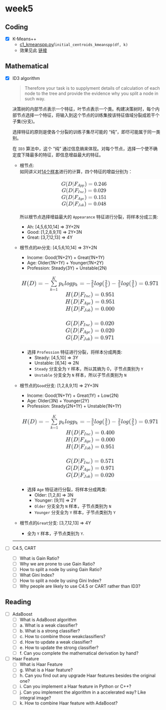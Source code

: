 # week5

## Coding

- [x] K-Means++
  - [c1_kmeanspp.py](c1_kmeanspp.py)/`initial_centroids_kmeanspp(df, k)`
  - 效果见此 [链接](./KMeansResult.md)

## Mathematical

- [x] ID3 algorithm
  > Therefore your task is to supplyment details of calculation of each node to the tree and provide the evidence why you split a node in such way.  
  
  决策树的内部节点表示一个特征，叶节点表示一个类。构建决策树时，每个内部节点选择一个特征，将输入到这个节点的训练集按该特征值域分裂成若干个子集(分支)。

  选择特征的原则是使各个分裂的训练子集尽可能的 “纯”，即尽可能属于同一类别。

  在 `ID3` 算法中，这个 “纯” 通过信息熵来体现。对每个节点，选择一个使不确定度下降最多的特征，即信息增益最大的特征。

  - 根节点:  
    如同讲义对[14个样本](./data/m1_input.jpg)进行的计算，四个特征的增益分别为：  
    <!-- $$\begin{matrix}
      G(D \vert F_{App})=0.246 \\
      G(D \vert F_{Inc})=0.029 \\
      G(D \vert F_{Age})=0.151 \\
      G(D \vert F_{Job})=0.048 \\
    \end{matrix}$$ -->
    ![m1_root](data/m1_root.jpg)
  
    所以根节点选择增益最大的 `Appearance` 特征进行分裂，将样本分成三类:
    - Ah: [4,5,6,10,14] => 3Y+2N
    - Good: [1,2,8,9,11] => 2Y+3N
    - Great: [3,7,12,13] => 4Y
  - 根节点的`Ah`分支: [4,5,6,10,14] => 3Y+2N
    - Income: Good(1N+2Y) + Great(1N+1Y)
    - Age: Older(1N+1Y) + Younger(1N+2Y)
    - Profession: Steady(3Y) + Unstable(2N)
    <!-- $$\begin{matrix}
      H(D)=-\sum\limits_{k=1}^K{p_klog p_k} = -\frac{2}{5}log(\frac{2}{5})-\frac{3}{5}log(\frac{3}{5})=0.971\\
      H(D \vert F_{Inc}) = 0.951\\
      H(D \vert F_{Age}) = 0.951\\
      H(D \vert F_{Job}) = 0.000\\\\
      G(D \vert F_{Inc}) = 0.020\\
      G(D \vert F_{Age}) = 0.020\\
      G(D \vert F_{Job}) = 0.971\\
    \end{matrix}$$ -->
    ![m1_branch_Ah](data/m1_branch_Ah.jpg)
    - 选择 `Profession` 特征进行分裂，将样本分成两类:
      - Steady: [4,5,10] => 3Y
      - Unstable: [6,14] => 2N
      - `Steady` 分支全为 `Y` 样本，所以其熵为 0，子节点类别为 `Y`
      - `Unstable` 分支全为 `N` 样本，所以子节点类别为 `N`
  - 根节点的`Good`分支: [1,2,8,9,11] => 2Y+3N
    - Income: Good(1N+1Y) + Great(1Y) + Low(2N)
    - Age: Older(3N) + Younger(2Y)
    - Profession: Steady(2N+1Y) + Unstable(1N+1Y)
    <!-- $$\begin{matrix}
      H(D)=-\sum\limits_{k=1}^K{p_klog p_k} = -\frac{3}{5}log(\frac{3}{5})-\frac{2}{5}log(\frac{2}{5})=0.971\\
      H(D \vert F_{Inc}) = 0.400\\
      H(D \vert F_{Age}) = 0.000\\
      H(D \vert F_{Job}) = 0.951\\\\
      G(D \vert F_{Inc}) = 0.571\\
      G(D \vert F_{Age}) = 0.971\\
      G(D \vert F_{Job}) = 0.020\\
    \end{matrix}$$ -->
    ![m1_branch_Good](data/m1_branch_Good.jpg)
    - 选择 `Age` 特征进行分裂，将样本分成两类:
      - Older: [1,2,8] => 3N
      - Younger: [9,11] => 2Y
      - `Older` 分支全为 `N` 样本，子节点类别为 `N`
      - `Younger` 分支全为 `Y` 样本，子节点类别为 `Y`
  - 根节点的`Great`分支: [3,7,12,13] => 4Y
    - 全为 `Y` 样本，子节点类别为 `Y`.
  ___

- [ ] C4.5, CART
  - [ ] What is Gain Ratio?
  - [ ] Why we are prone to use Gain Ratio?
  - [ ] How to split a node by using Gain Ratio?
  - [ ] What Gini Index?
  - [ ] How to split a node by using Gini Index?
  - [ ] Why people are likely to use C4.5 or CART rather than ID3?

## Reading

- [ ] AdaBoost
  - [ ] What is AdaBoost algorithm
  - [ ] a. What is a weak classifier?
  - [ ] b. What is a strong classifier?
  - [ ] c. How to combine those weakclassifiers?
  - [ ] d. How to update a weak classifier?
  - [ ] e. How to update the strong classifier?
  - [ ] f. Can you complete the mathematical derivation by hand?
- [ ] Haar Feature
  - [ ] What is Haar Feature
  - [ ] g. What is a Haar feature?
  - [ ] h. Can you find out any upgrade Haar features besides the original one?
  - [ ] i. Can you implement a Haar feature in Python or C++?
  - [ ] j. Can you implement the algorithm in a accelerated way? Like integral image?
  - [ ] k. How to combine Haar feature with AdaBoost?
